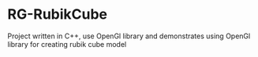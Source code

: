 # RG-RubikCube
Project written in C++, use OpenGl library and demonstrates using OpenGl library for creating rubik cube model
